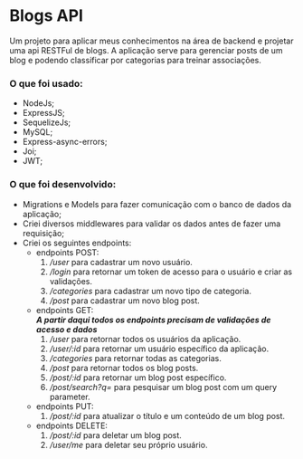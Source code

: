 # Blogs API

Um projeto para aplicar meus conhecimentos na área de backend e projetar uma api RESTFul de blogs.
A aplicação serve para gerenciar posts de um blog e podendo classificar por categorias para treinar associações.

### O que foi usado:

- NodeJs;
- ExpressJS;
- SequelizeJs;
- MySQL;
- Express-async-errors;
- Joi;
- JWT;

### O que foi desenvolvido:

- Migrations e Models para fazer comunicação com o banco de dados da aplicação;
- Criei diversos middlewares para validar os dados antes de fazer uma requisição;
- Criei os seguintes endpoints:
  - endpoints POST:
    1. _/user_ para cadastrar um novo usuário.
    1. _/login_ para retornar um token de acesso para o usuário e criar as validações.
    1. _/categories_ para cadastrar um novo tipo de categoria.
    1. _/post_ para cadastrar um novo blog post.
  - endpoints GET:
    <br> **_A partir daqui todos os endpoints precisam de validações de acesso e dados_**
    1. _/user_ para retornar todos os usuários da aplicação.
    1. _/user/:id_ para retornar um usuário específico da aplicação.
    1. _/categories_ para retornar todas as categorias.
    1. _/post_ para retornar todos os blog posts.
    1. _/post/:id_ para retornar um blog post específico.
    1. _/post/search?q=_ para pesquisar um blog post com um query parameter.
  - endpoints PUT:
    1. _/post/:id_ para atualizar o título e um conteúdo de um blog post.
  - endpoints DELETE:
    1. _/post/:id_ para deletar um blog post.
    1. _/user/me_ para deletar seu próprio usuário.

